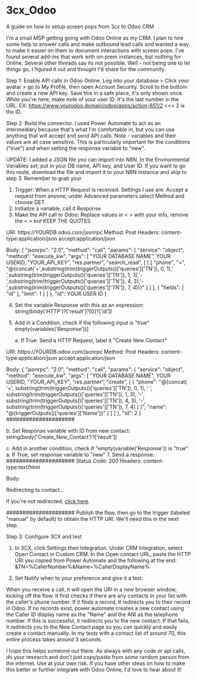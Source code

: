 # 3cx_Odoo
A guide on how to setup screen pops from 3cx to Odoo CRM

I'm a small MSP getting going with Odoo Online as my CRM. I plan to hire some help to answer calls and make outbound lead calls and wanted a way to make it easier on them to document interactions with screen pops. I've found several add-ins that work with on-prem instances, but nothing for Online. Several other threads say its not possible. Well - not being one to let things go, I figured it out and thought I'd share for the community.

Step 1: Enable API calls in Odoo Online. Log into your database > Click your avatar > go to My Profile, then open Account Security. Scroll to the bottom and create a new API key. Save this in a safe place, it's only shown once. While you're here, make note of your user ID. It's the last number in the URL. EX: https://www.yourodoo.domain/odoo/apps/action-651/2  <<< 2 is the ID. 

Step 2: Build the connector. I used Power Automate to act as an intermediary because that's what I'm comfortable in, but you can use anything that will accept and send API calls. 
Note - variables and their values are all case sensitive. This is particularly important for the conditions ("true") and when setting the response variable to "new". 

UPDATE: I added a JSON file you can import into N8N. In the Environmental Variables set, put in your DB name, API key, and User ID. If you want to go this route, download the file and import it to your N8N instance and skip to step 3. Remember to grab your 

1. Trigger: When a HTTP Request is received. Settings I use are: Accept a request from anyone, under Advanced parameters select Method and choose GET.
2. Initialize a variable, call it Response
3. Make the API call to Odoo: 
Replace values in < > with your info, remove the < > but KEEP THE QUOTES
<QUOTE>
URI: https://YOURDB.odoo.com/jsonrpc
Method: Post
Headers:
content-type:application/json
accept:application/json

Body:
{
  "jsonrpc": "2.0",
  "method": "call",
  "params": {
    "service": "object",
    "method": "execute_kw",
    "args": [
      "YOUR DATABASE NAME",
      YOUR USERID,
      "YOUR_API_KEY",
      "res.partner",
      "search_read",
      [
        [
          [
            "phone",
            "=",
            "@{concat('+',substring(trim(triggerOutputs()['queries']['TN']), 0, 1),' ',substring(trim(triggerOutputs()['queries']['TN']), 1, 3),'-',substring(trim(triggerOutputs()['queries']['TN']), 4, 3),'-',substring(trim(triggerOutputs()['queries']['TN']), 7, 4))}"
          ]
        ]
      ],
      {
        "fields": [
          "id"
        ],
        "limit": 1
      }
    ]
  },
  "id": YOUR USER ID
}
</QUOTE>

4. Set the variable Response with this as an expression: 
string(body('HTTP')?['result']?[0]?['id'])

5. Add in a Condition, check if the following input is "true"
empty(variables('Response'))]

   a. If True: Send a HTTP Request, label it "Create New Contact"


<CDOE>
URI: https://YOURDB.odoo.com/jsonrpc
Method: Post
Headers:
content-type:application/json
accept:application/json

Body:
{
  "jsonrpc": "2.0",
  "method": "call",
  "params": {
    "service": "object",
    "method": "execute_kw",
    "args": [
      "YOUR DATABASE NAME",
      YOUR USERID,
      "YOUR_API_KEY",
      "res.partner",
      "create",
      [
        {
          "phone": "@{concat(
  '+',
  substring(trim(triggerOutputs()['queries']['TN']), 0, 1),
  ' ',
  substring(trim(triggerOutputs()['queries']['TN']), 1, 3),
  '-',
  substring(trim(triggerOutputs()['queries']['TN']), 4, 3),
  '-',
  substring(trim(triggerOutputs()['queries']['TN']), 7, 4)
)
}",
          "name": "@{triggerOutputs()['queries']['Name']}"
        }
      ]
    ]
  },
  "id": 2
}  
 </CODE>
   #####################
   
   b. Set Response variable with ID from new contact: 
string(body('Create_New_Contact')?['result'])

   c. Add in another condition, check if "empty(variable('Response')) is "true" 
      a. If True, set response variable to "new"
7. Send a response:
#####################
Status Code: 200
Headers: content-type:text/html

Body:

<html>
  <head>
    <script type="text/javascript">
      window.location.href = "https://<YOURDATABASE>.odoo.com/odoo/contacts/@{variables('Response')}";
    </script>
  </head>
  <body>
    <p>Redirecting to contact...</p>
    <p>If you're not redirected, <a href="https://<YOURDATABASE>.odoo.com/odoo/contacts/@{variables('Response')}">click here</a>.</p>
  </body>
</html>

#####################
Publish the flow, then go to the trigger (labeled "manual" by default) to obtain the HTTP URI. We'll need this in the next step. 


Step 3: Configure 3CX and test
1. In 3CX, click Settings then Integration. Under CRM Integration, select Open Contact in Custom CRM. In the Open contact URL, paste the HTTP URI you copied from Power Automate and the following at the end:
&TN=%CallerNumber%&Name=%CallerDisplayName%

2. Set Notify when to your preference and give it a test.


When you receive a call, it will open the URI in a new browser window, kicking off the flow. It first checks if there are any contacts in your list with the caller's phone number. If it finds a record, it redirects you to their record in Odoo. If no records exist, power automate creates a new contact using the Caller ID display name as the "Name" and the ANI as the telephone number. If this is successful, it redirects you to the new contact. If that fails, it redirects you to the New Contact page so you can quickly and easily create a contact manually. In my tests with a contact list of around 70, this entire process takes around 3 seconds. 

I hope this helps someone out there. As always with any code or api calls, do your research and don't just copy/paste from some random person from the internet. Use at your own risk. If you have other ideas on how to make this better or further integrate with Odoo Online, I'd love to hear about it!

